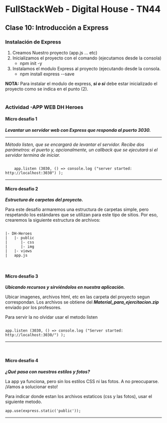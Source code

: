 # FullStackWeb - Digital House - TN44

## Clase 10: Introducción a Express

### **Instalación de Express**
1. Creamos Nuestro proyecto (app.js ... etc)
2. Inicializamos el proyecto con el comando (ejecutamos desde la consola)
    - npm init -y
3. Instalamos el modulo Express al proyecto (ejecutando desde la consola.
    - npm install express --save

**NOTA:** Para instalar el modulo de express, ***si o si*** debe estar inicializado el proyecto como se indica en el punto (2).
<br><br>

### **Actividad -APP WEB DH Heroes** 
#### **Micro desafio 1**

***Levantar un servidor web con Express que responda al puerto 3030.***

---

*Método listen, que se encargará de levantar el servidor. Recibe dos parámetros: el puerto y, opcionalmente, un callback que se ejecutará si el servidor termina de iniciar.*

```

    app.listen (3030, () => console.log ("server started: http://localhost:3030") ); 

```

---

#### **Micro desafio 2**
***Estructura de carpetas del proyecto.***

Para este desafío armaremos una estructura de carpetas simple, pero respetando los estándares que se utilizan para este tipo de sitios. Por eso, crearemos la siguiente estructura de archivos:

```

|- DH-Heroes
|   |- public 
|      |- css
|      |- img
|   |- views
|   app.js

```
<br>

#### **Micro desafio 3**
***Ubicando recursos y sirviéndolos en nuestra aplicación.***

Ubicar imagenes, archivos html, etc en las carpeta del proyecto segun correspondan. Los archivos se obtiene del ***Material_para_ejercitacion.zip*** enviado por los profesores.

Para servir la no olvidar usar el metodo listen

```

app.listen (3030, () => console.log ("Server started: http://localhost:3030/") ); 

```

---
<br>

#### **Micro desafio 4**
***¿Qué pasa con nuestros estilos y fotos?***

La app ya funciona, pero sin los estilos CSS ni las fotos. A no preocuparse. ¡Vamos a solucionar esto!

Para indicar donde estan los archivos estaticos (css y las fotos), usar el siguiente metodo.

```
app.use(express.static('public'));

```
---
<br>